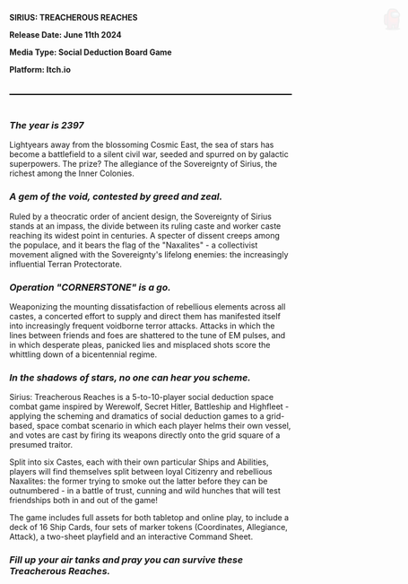**SIRIUS: TREACHEROUS REACHES**

**Release Date: June 11th 2024**

**Media Type: Social Deduction Board Game**

**Platform: Itch.io**

<div style="min-height: 0.5em"></div>
<hr style="height: 2px; background-color: black; border: none;">
<div style="min-height: 0.5em"></div>

### *The year is 2397*

Lightyears away from the blossoming Cosmic East, the sea of stars has become a battlefield to a silent civil war, seeded and spurred on by galactic superpowers. The prize? The allegiance of the Sovereignty of Sirius, the richest among the Inner Colonies.

### *A gem of the void, contested by greed and zeal.*

Ruled by a theocratic order of ancient design, the Sovereignty of Sirius stands at an impass, the divide between its ruling caste and worker caste reaching its widest point in centuries. A specter of dissent creeps among the populace, and it bears the flag of the "Naxalites" - a collectivist movement aligned with the Sovereignty's lifelong enemies: the increasingly influential Terran Protectorate.

### *Operation "CORNERSTONE" is a go.*

Weaponizing the mounting dissatisfaction of rebellious elements across all castes, a concerted effort to supply and direct them has manifested itself into increasingly frequent voidborne terror attacks. Attacks in which the lines between friends and foes are shattered to the tune of EM pulses, and in which desperate pleas, panicked lies and misplaced shots score the whittling down of a bicentennial regime.

### *In the shadows of stars, no one can hear you scheme.*

Sirius: Treacherous Reaches is a 5-to-10-player social deduction space combat game inspired by Werewolf,  Secret Hitler,  Battleship  and  Highfleet  -  applying the scheming and dramatics of social deduction games to a grid-based, space combat scenario  in which each player helms their own vessel, and votes are cast by firing its weapons directly onto the grid square of a presumed traitor.

Split into  six Castes,  each with their own particular Ships and Abilities, players will find themselves split between loyal Citizenry  and  rebellious Naxalites: the former trying to smoke out the latter before they can be outnumbered -  in a battle of trust, cunning and wild hunches that will test friendships both in and out of the game!

The game includes  full assets for both tabletop and online play, to include a deck of 16 Ship Cards, four sets of marker tokens (Coordinates, Allegiance, Attack), a two-sheet playfield and an  interactive Command Sheet.

### *Fill up your air tanks and pray you can survive these Treacherous Reaches.*
<img src="/img/games/amogus.png" style="position:absolute;opacity:0.05;top:4em;right:1em;height:40px;pointer-events:none;"></img>
